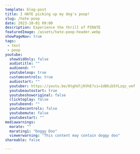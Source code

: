 ```yaml
---
template: blog-post
title: I HATE picking up my dog's poop!
slug: /hate-poop
date: 2023-10-01 09:00
description: Experience the thrill of PIRATE
featuredImage: /assets/hate-poop-header.webp
showPageNav: true
tags:
 - test
 - poop
youtube:
  showVidOnly: false
  audiotitle: ""
  audioend: ""
  youtubeloop: true
  customcontrols: true
  audiostart: ""
  youtuber: https://youtu.be/OtghUljKVhE?si=1d8kib5YLzqs_vmf
  youtubeautostart: true
  youtubeshoworiginal: false
  clicktoplay: false
  youtubeend: ""
  youtubecontrols: false
  youtubemute: false
  youtubestart: ""
mediawarnings:
  marate: ""
  marating1: "Doggy Doo"
  viewerwarning: "This content may contain doggy doo"
shareable: false

---
```


  